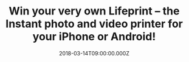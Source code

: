 ---
campaign-uuid: "c-8d651bd4-7ff9-4a91-a8cc-eb141319c5f8"
type: "Competition"
category: "Technology"
date: "2018-03-14T09:00:00.000Z"
end-date: "2018-03-30T23:59:00.000Z"
disable-form: false
is_promoted: false
has_entry_page: true
title: "Win\_your very own Lifeprint – the Instant photo\_and\_video printer for your\
  \ iPhone or Android!"
competition-description: "<p>If you want to print instantly your favourite photos\
  \ and videos from your iPhone or Android… you can make it possible now with the\
  \ new Lifeprint 2x3 Hyperphoto Printer! NME is giving YOU the opportunity to win\
  \ the brand new portable Bluetooth printer you were waiting for!</p>\r\n<p>Click\
  \ on the link for a chance to win and make your photos come to life with the new\
  \ Lifeprint 2x3 Hyperphoto Printer!</p>"
hero-header: "Win\_your very own Lifeprint - the Instant photo\_and\_video printer\
  \ for your iPhone or Android!"
terms-confirmation: "N/A"
banner-img: "https://assets.expresslyapp.com/asset-61f492fa-29b9-445d-9284-b339557a7693.jpg"
logo-left-href: "https://shop.lifeprintphotos.com/collections/all"
logo-left-image: "https://assets.expresslyapp.com/df219c7b-4fcc-4587-b942-093ad038bd77-thumb.png"
logo-left-title: "Lifeprint"
bg-image-hero: "https://assets.expresslyapp.com/asset-bb2a0759-799e-42a0-847e-af312d4bbd1f.jpg"
bg-image-first: "https://assets.expresslyapp.com/asset-c9d48c58-48d3-46ee-9514-30bff595ea99.jpg"
bg-image-second: "https://assets.expresslyapp.com/asset-075931f5-4137-4632-9fd2-8e988673fec8.jpg"
bg-image-third: "https://assets.expresslyapp.com/asset-c0db9e8f-a86e-40eb-a8e3-7c7fdba513de.jpg"
section1-content: "<p>Make your photos special again and watch them come to life with\
  \ this super simple to use Lifeprint Bluetooth and Wi-Fi printer.</p>\r\n<p>Using\
  \ a unique technology called Hyperphoto (TM) Lifeprint also can embed a video\_\
  inside\_your photo making it come to life like magic in your hands.\_Print straight\
  \ from your iPhone or Android camera roll or instantly print from Instagram, Facebook\_\
  Snapchat, GIFs, and more.</p>"
section2-content: "<p>Lifeprint is the first, and only, instant photo printer in the\
  \ world\_that also allows you to share prints with friends\_and family all over\
  \ the\_world! \r\nIf you’re travelling the world or just want to make your friends\
  \ jealous\_of your\_holiday, you can connect to their Lifeprint printer and show\
  \ off your\_snaps in style.</p>\r\n<p>The photo paper comes with a sticky back so\
  \ you can stick your\_Lifeprints to make a super quick photo album,\_postcard or\
  \ collage!</p>"
section3-content: "<p>Now you can decorate your room with your favorite memories much\
  \ better than just hitting ‘like’ on a screen!\_But that is just the beginning,\
  \ have a look at its numerous products here: http://lifeprintphotos.com/</p> \r\n\
  <p>Think no more and enter your details below for a chance to win the amazing Lifeprint\
  \ 2x3 Hyperphoto Printer worth £134.95! </p> \r\n<p>Good luck!</p>"
entry-title: "Win\_your very own Lifeprint – the Instant photo\_and\_video printer\
  \ for your iPhone or Android!"
entry-content: "Enter the draw to win the Lifeprint 2x3 Hyperphoto Printer worth £\
  134.95!  by completing the form below before 23:59 on 30/03/18!"
has-winner: true
winner-title: "CONGRATULATIONS to Michelle who won the new amazing Instant photo and\
  \ video printer, the Lifeprint 2x3 Hyperphoto Printer!"
winner-banner: "https://assets.expresslyapp.com/asset-ec968ae6-1f36-41ae-b5f3-2e9f694a398b.jpg"
prize-description: "One 2x3 Lifeprint Hyperphoto printer worth £134.95"
---